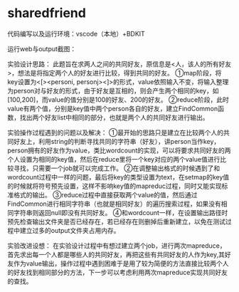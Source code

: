 # sharedfriend

代码编写以及运行环境：vscode（本地）+BDKIT

运行web与output截图：


实验设计思路：
此题旨在求两人之间的共同好友，原信息是<人，该人的所有好友>，想法是将指定两个人的好友进行比较，得到共同的好友。
①map阶段，将key设置为<[><personi,	personj><]>的形式，value依照输入不变，将输入整理为person对与好友的形式，由于好友是互相的，则会产生两个相同的key，如[100,200]，而value的值分别是100的好友、200的好友。
②reduce阶段，此时value有两个值，分别是key值中两个person各自的好友，建立FindCommon函数，找出两个好友list中相同的部分，也就是两个人的共同好友进行输出。


实验操作过程遇到的问题以及解决：
①最开始的思路只是建立在比较两个人的共同好友上，利用string的判断寻找共同的字符串（好友），讲person当作key，person拥有的好友作为value，类比wordcount的实现，可以将要求共同好友的两个人设置为相同的key值，然后在reduce里将一个key对应的两个value值进行比较寻找，只需要一个job就可以完成工作。
②在调整输出格式的时候遇到了和wordcount过程中一样的问题，最后将key的类型设置为text，在setmap的key值的时候就将符号预先设置，这样不影响key值的mapreduc过程，同时又能实现标准格式的输出。
③reduce过程中直接获取两个value的值，然后通过FindCommon进行相同字符串（也就是相同好友）的遍历搜索过程，如果没有相同字符串则返回null即没有共同好友。
④和wordcount一样，在设置输出路径时预先检查输出文件夹是否已经存在，若已经存在则删掉后重新建立，以免在测试过程中建立过多的output文件夹占用内存。

实验改进设想：
在实验设计过程中有想过建立两个job，进行两次mapreduce，首先求出每一个人都是哪些人的共同好友，再把这些有共同好友的人作为key,其好友作为value输出，操作过程中遇到困难于是用了较为简便的方法直接比较两个人的好友找到相同部分的方法，下一步可以考虑利用两次mapreduce实现共同好友的查找。
